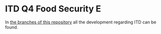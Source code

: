 # ITD Q4 Food Security E

In [the branches of this repository](https://github.com/cprecioso/itd/branches/all) all the development regarding ITD can be found.
